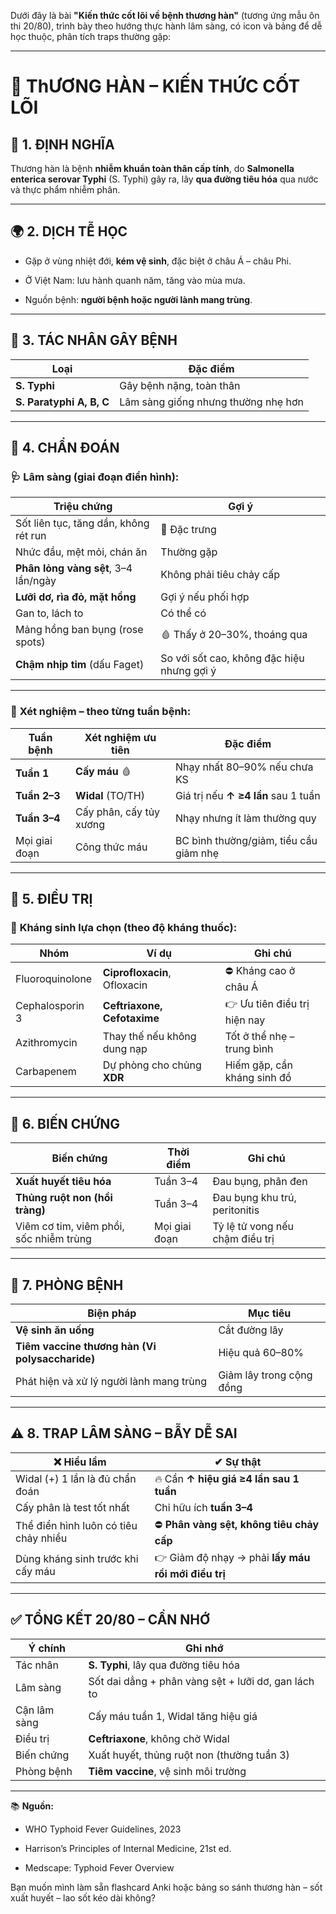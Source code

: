 Dưới đây là bài **"Kiến thức cốt lõi về bệnh thương hàn"** (tương ứng mẫu ôn thi 20/80), trình bày theo hướng thực hành lâm sàng, có icon và bảng để dễ học thuộc, phân tích traps thường gặp:

---

# 🦠 **ThƯƠNG HÀN – KIẾN THỨC CỐT LÕI**

## 📌 1. ĐỊNH NGHĨA

Thương hàn là bệnh **nhiễm khuẩn toàn thân cấp tính**, do **Salmonella enterica serovar Typhi** (S. Typhi) gây ra, lây **qua đường tiêu hóa** qua nước và thực phẩm nhiễm phân.

---

## 🌍 2. DỊCH TỄ HỌC

- Gặp ở vùng nhiệt đới, **kém vệ sinh**, đặc biệt ở châu Á – châu Phi.
    
- Ở Việt Nam: lưu hành quanh năm, tăng vào mùa mưa.
    
- Nguồn bệnh: **người bệnh hoặc người lành mang trùng**.
    

---

## 🔬 3. TÁC NHÂN GÂY BỆNH

|Loại|Đặc điểm|
|---|---|
|**S. Typhi**|Gây bệnh nặng, toàn thân|
|**S. Paratyphi A, B, C**|Lâm sàng giống nhưng thường nhẹ hơn|

---

## 🧪 4. CHẨN ĐOÁN

### 🩺 **Lâm sàng (giai đoạn điển hình):**

|Triệu chứng|Gợi ý|
|---|---|
|Sốt liên tục, tăng dần, không rét run|🧠 Đặc trưng|
|Nhức đầu, mệt mỏi, chán ăn|Thường gặp|
|**Phân lỏng vàng sệt**, 3–4 lần/ngày|Không phải tiêu chảy cấp|
|**Lưỡi dơ, rìa đỏ, mặt hồng**|Gợi ý nếu phối hợp|
|Gan to, lách to|Có thể có|
|Mảng hồng ban bụng (rose spots)|🩸 Thấy ở 20–30%, thoáng qua|
|**Chậm nhịp tim** (dấu Faget)|So với sốt cao, không đặc hiệu nhưng gợi ý|

---

### 🔬 **Xét nghiệm – theo từng tuần bệnh:**

|Tuần bệnh|Xét nghiệm ưu tiên|Đặc điểm|
|---|---|---|
|**Tuần 1**|**Cấy máu** 🩸|Nhạy nhất 80–90% nếu chưa KS|
|**Tuần 2–3**|**Widal** (TO/TH)|Giá trị nếu **↑ ≥4 lần** sau 1 tuần|
|**Tuần 3–4**|Cấy phân, cấy tủy xương|Nhạy nhưng ít làm thường quy|
|Mọi giai đoạn|Công thức máu|BC bình thường/giảm, tiểu cầu giảm nhẹ|

---

## 💊 5. ĐIỀU TRỊ

### 🔑 **Kháng sinh lựa chọn (theo độ kháng thuốc):**

|Nhóm|Ví dụ|Ghi chú|
|---|---|---|
|Fluoroquinolone|**Ciprofloxacin**, Ofloxacin|⛔ Kháng cao ở châu Á|
|Cephalosporin 3|**Ceftriaxone, Cefotaxime**|👉 Ưu tiên điều trị hiện nay|
|Azithromycin|Thay thế nếu không dung nạp|Tốt ở thể nhẹ – trung bình|
|Carbapenem|Dự phòng cho chủng **XDR**|Hiếm gặp, cần kháng sinh đồ|

---

## 🏥 6. BIẾN CHỨNG

|Biến chứng|Thời điểm|Ghi chú|
|---|---|---|
|**Xuất huyết tiêu hóa**|Tuần 3–4|Đau bụng, phân đen|
|**Thủng ruột non (hồi tràng)**|Tuần 3–4|Đau bụng khu trú, peritonitis|
|Viêm cơ tim, viêm phổi, sốc nhiễm trùng|Mọi giai đoạn|Tỷ lệ tử vong nếu chậm điều trị|

---

## 💉 7. PHÒNG BỆNH

|Biện pháp|Mục tiêu|
|---|---|
|**Vệ sinh ăn uống**|Cắt đường lây|
|**Tiêm vaccine thương hàn (Vi polysaccharide)**|Hiệu quả 60–80%|
|Phát hiện và xử lý người lành mang trùng|Giảm lây trong cộng đồng|

---

## ⚠️ 8. TRAP LÂM SÀNG – BẪY DỄ SAI

|❌ Hiểu lầm|✔ Sự thật|
|---|---|
|Widal (+) 1 lần là đủ chẩn đoán|🔥 Cần **↑ hiệu giá ≥4 lần sau 1 tuần**|
|Cấy phân là test tốt nhất|Chỉ hữu ích **tuần 3–4**|
|Thể điển hình luôn có tiêu chảy nhiều|⛔ **Phân vàng sệt, không tiêu chảy cấp**|
|Dùng kháng sinh trước khi cấy máu|👉 Giảm độ nhạy → phải **lấy máu rồi mới điều trị**|

---

## ✅ TỔNG KẾT 20/80 – CẦN NHỚ

|Ý chính|Ghi nhớ|
|---|---|
|Tác nhân|**S. Typhi**, lây qua đường tiêu hóa|
|Lâm sàng|Sốt dai dẳng + phân vàng sệt + lưỡi dơ, gan lách to|
|Cận lâm sàng|Cấy máu tuần 1, Widal tăng hiệu giá|
|Điều trị|**Ceftriaxone**, không chờ Widal|
|Biến chứng|Xuất huyết, thủng ruột non (thường tuần 3)|
|Phòng bệnh|**Tiêm vaccine**, vệ sinh môi trường|

---

📚 **Nguồn:**

- WHO Typhoid Fever Guidelines, 2023
    
- Harrison’s Principles of Internal Medicine, 21st ed.
    
- Medscape: Typhoid Fever Overview
    

Bạn muốn mình làm sẵn flashcard Anki hoặc bảng so sánh thương hàn – sốt xuất huyết – lao sốt kéo dài không?